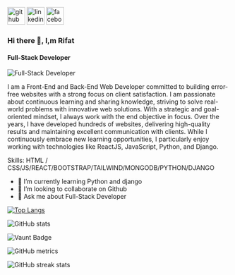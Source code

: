 [<img src='https://cdn.jsdelivr.net/npm/simple-icons@3.0.1/icons/github.svg' alt='github' height='40'>](https://github.com/computerscience41)  [<img src='https://cdn.jsdelivr.net/npm/simple-icons@3.0.1/icons/linkedin.svg' alt='linkedin' height='40'>](https://www.linkedin.com/in/rakib-hasan-rifat/)  [<img src='https://cdn.jsdelivr.net/npm/simple-icons@3.0.1/icons/facebook.svg' alt='facebook' height='40'>](https://www.facebook.com/rakib.hasan.rifat.cse)  


### Hi there 👋, I,m Rifat
#### Full-Stack Developer
![Full-Stack Developer](https://www.linkedin.com/in/rakib-hasan-rifat/overlay/background-image/?trk=opento_sprofile_topcard)

I am a Front-End and Back-End Web Developer committed to building error-free websites with a strong focus on client satisfaction. I am passionate about continuous learning and sharing knowledge, striving to solve real-world problems with innovative web solutions. With a strategic and goal-oriented mindset, I always work with the end objective in focus. Over the years, I have developed hundreds of websites, delivering high-quality results and maintaining excellent communication with clients. While I continuously embrace new learning opportunities, I particularly enjoy working with technologies like ReactJS, JavaScript, Python, and Django.

Skills: HTML / CSS/JS/REACT/BOOTSTRAP/TAILWIND/MONGODB/PYTHON/DJANGO

- 🌱 I’m currently learning Python and django 
- 👯 I’m looking to collaborate on Github 
- 💬 Ask me about Full-Stack Developer 




[![Top Langs](https://github-readme-stats.vercel.app/api/top-langs/?username=computerscience41)](https://github.com/anuraghazra/github-readme-stats)

![GitHub stats](https://github-readme-stats.vercel.app/api?username=computerscience41&show_icons=true&count_private=true)  

![Vaunt Badge](https://api.vaunt.dev/v1/github/entities/computerscience41/contributions?format=svg&private=true)  

![GitHub metrics](https://metrics.lecoq.io/computerscience41)  

![GitHub streak stats](https://streak-stats.demolab.com/?user=computerscience41)  

